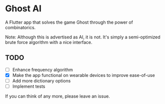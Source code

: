 # Ghost AI

A Flutter app that solves the game Ghost through the power of combinatorics.

Note: Although this is advertised as AI, it is not. It's simply a semi-optimized brute force algorithm with a nice interface.

## TODO

- [ ] Enhance frequency algorithm
- [x] Make the app functional on wearable devices to improve ease-of-use
- [ ] Add more dictionary options
- [ ] Implement tests

If you can think of any more, please leave an issue.
